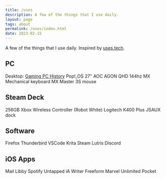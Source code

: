 ```yaml
---
title: /uses
description: A few of the things that I use daily.
layout: page
tags: about
permalink: /uses/index.html
date: 2023-02-15
---
```


A few of the things that I use daily. Inspired by [uses.tech](https://uses.tech/).

## PC

Desktop: [Gaming PC History](/computerhistory/) 
Pop!_OS
27" AOC AGON QHD 144hz
MX Mechanical keyboard
MX Master 3S mouse

## Steam Deck
256GB
Xbox Wireless Controller (Robot White)
Logitech K400 Plus
JSAUX dock

## Software
Firefox
Thunderbird
VSCode
Krita
Steam
Lutris
Discord

## iOS Apps
Mail
Libby
Spotify
Untapped
iA Writer
Freeform
Marvel Unlimited
Pocket